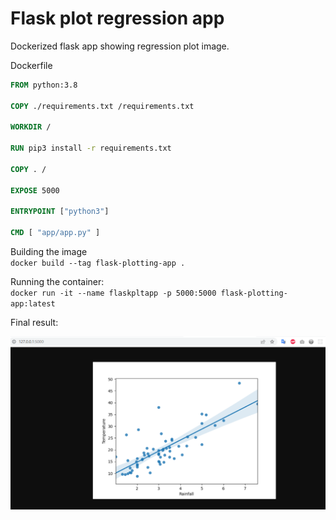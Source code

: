 # Flask plot regression app

Dockerized flask app showing regression plot image.  

Dockerfile  
```Dockerfile
FROM python:3.8

COPY ./requirements.txt /requirements.txt

WORKDIR /

RUN pip3 install -r requirements.txt

COPY . /

EXPOSE 5000

ENTRYPOINT ["python3"]

CMD [ "app/app.py" ]
```

Building the image  
`docker build --tag flask-plotting-app .`  

Running the container:  
`docker run -it --name flaskpltapp -p 5000:5000 flask-plotting-app:latest`  

Final result:  
 
![](regressionPlotFlask.png)
